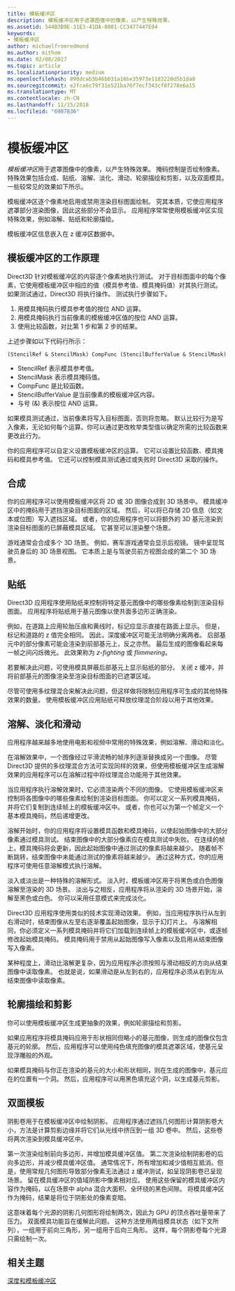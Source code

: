 ```yaml
---
title: 模板缓冲区
description: 模板缓冲区用于遮罩图像中的像素，以产生特殊效果。
ms.assetid: 544B3B9E-31E3-41DA-8081-CC3477447E94
keywords:
- 模板缓冲区
author: michaelfromredmond
ms.author: mithom
ms.date: 02/08/2017
ms.topic: article
ms.localizationpriority: medium
ms.openlocfilehash: 090dcab3b46b031a16be35973e1183220d5b1da0
ms.sourcegitcommit: e2fca6c79f31e521ba76f7ecf343cf8f278e6a15
ms.translationtype: MT
ms.contentlocale: zh-CN
ms.lasthandoff: 11/15/2018
ms.locfileid: "6987836"
---
```

# <a name="stencil-buffers"></a>模板缓冲区


*模板缓冲区*用于遮罩图像中的像素，以产生特殊效果。 掩码控制是否绘制像素。 特殊效果包括合成、贴纸、溶解、淡化、滑动、轮廓描绘和剪影，以及双面模具。 一些较常见的效果如下所示。

模板缓冲区逐个像素地启用或禁用渲染目标图面绘制。 究其本质，它使应用程序遮罩部分渲染图像，因此这些部分不会显示。 应用程序常常使用模板缓冲区实现特殊效果，例如溶解、贴纸和轮廓描绘。

模板缓冲区信息嵌入在 z 缓冲区数据中。

## <a name="span-idhowthestencilbufferworksspanspan-idhowthestencilbufferworksspanspan-idhowthestencilbufferworksspanhow-the-stencil-buffer-works"></a><span id="How_the_Stencil_Buffer_Works"></span><span id="how_the_stencil_buffer_works"></span><span id="HOW_THE_STENCIL_BUFFER_WORKS"></span>模板缓冲区的工作原理


Direct3D 针对模板缓冲区的内容逐个像素地执行测试。 对于目标图面中的每个像素，它使用模板缓冲区中相应的值（模具参考值、模具掩码值）对其执行测试。 如果测试通过，Direct3D 将执行操作。 测试执行步骤如下。

1.  用模具掩码执行模具参考值的按位 AND 运算。
2.  用模具掩码执行当前像素的模板缓冲区值的按位 AND 运算。
3.  使用比较函数，对比第 1 步和第 2 步的结果。

上述步骤如以下代码行所示：

```
(StencilRef & StencilMask) CompFunc (StencilBufferValue & StencilMask)
```

-   StencilRef 表示模具参考值。
-   StencilMask 表示模具掩码值。
-   CompFunc 是比较函数。
-   StencilBufferValue 是当前像素的模板缓冲区内容。
-   与号 (&) 表示按位 AND 运算。

如果模具测试通过，当前像素将写入目标图面，否则将忽略。 默认比较行为是写入像素，无论如何每个运算。你可以通过更改枚举类型值以确定所需的比较函数来更改此行为。

你的应用程序可以自定义设置模板缓冲区的运算。 它可以设置比较函数、模具掩码和模具参考值。 它还可以控制模具测试通过或失败时 Direct3D 采取的操作。

## <a name="span-idcompositingspanspan-idcompositingspanspan-idcompositingspancompositing"></a><span id="Compositing"></span><span id="compositing"></span><span id="COMPOSITING"></span>合成


你的应用程序可以使用模板缓冲区将 2D 或 3D 图像合成到 3D 场景中。 模具缓冲区中的掩码用于遮挡渲染目标图面的区域。 然后，可以将已存储 2D 信息（如文本或位图）写入遮挡区域。 或者，你的应用程序也可以将额外的 3D 基元渲染到渲染目标图面的已屏蔽模具区域。 它甚至可以渲染整个场景。

游戏通常会合成多个 3D 场景。 例如，赛车游戏通常会显示后视镜。 镜中呈现驾驶员身后的 3D 场景视图。 它本质上是与驾驶员前方视图合成的第二个 3D 场景。

## <a name="span-iddecalingspanspan-iddecalingspanspan-iddecalingspandecaling"></a><span id="Decaling"></span><span id="decaling"></span><span id="DECALING"></span>贴纸


Direct3D 应用程序使用贴纸来控制将特定基元图像中的哪些像素绘制到渲染目标图面。 应用程序将贴纸用于基元图像以使共面多边形正确渲染。

例如，在道路上应用轮胎压痕和黄线时，标记应显示直接在路面上显示。 但是，标记和道路的 z 值完全相同。 因此，深度缓冲区可能无法明确分离两者。 后部基元中的部分像素可能会渲染到前部基元上，反之亦然。 最后生成的图像看起来每一帧之间闪烁微光。 此效果称为 *z-fighting* 或 *flimmering*。

若要解决此问题，可使用模具屏蔽后部基元上显示贴纸的部分。 关闭 z 缓冲，并将前部基元的图像渲染至渲染目标图面的已遮罩区域。

尽管可使用多纹理混合来解决此问题，但这样做将限制应用程序可生成的其他特殊效果的数量。 使用模板缓冲区应用贴纸可释放纹理混合阶段以用于其他效果。

## <a name="span-iddissolvesfadesandswipesspanspan-iddissolvesfadesandswipesspanspan-iddissolvesfadesandswipesspandissolves-fades-and-swipes"></a><span id="Dissolves__fades__and_swipes"></span><span id="dissolves__fades__and_swipes"></span><span id="DISSOLVES__FADES__AND_SWIPES"></span>溶解、淡化和滑动


应用程序越来越多地使用电影和视频中常用的特殊效果，例如溶解、滑动和淡化。

在溶解效果中，一个图像经过平滑流畅的帧序列逐渐替换成另一个图像。 尽管 Direct3D 提供的多纹理混合方法可实现同样的效果，但使用模板缓冲区生成溶解效果的应用程序可以在溶解过程中将纹理混合功能用于其他效果。

当应用程序执行溶解效果时，它必须渲染两个不同的图像。 它使用模板缓冲区来控制将各图像中的哪些像素绘制到渲染目标图面。 你可以定义一系列模具掩码，并将它们复制到连续帧上的模板缓冲区中。 或者，你也可以为第一个帧定义一个基本模具掩码，然后递增更改。

溶解开始时，你的应用程序将设置模具函数和模具掩码，以使起始图像中的大部分像素通过模具测试。 结束图像中的大部分像素应在模具测试中失败。 在连续的帧上，模具掩码将会更新，因此起始图像中通过测试的像素将越来越少。 随着帧不断跳转，结束图像中未能通过测试的像素将越来越少。 通过这种方式，你的应用程序可使用任意溶解模式执行溶解。

淡入或淡出是一种特殊的溶解形式。 淡入时，模板缓冲区用于将黑色或白色图像溶解至渲染的 3D 场景。 淡出与之相反，应用程序将从渲染的 3D 场景开始，溶解至黑色或白色。 你可以采用任意模式来完成淡化。

Direct3D 应用程序使用类似的技术实现滑动效果。 例如，当应用程序执行从左到右滑动时，结束图像从左至右逐渐覆盖起始图像，显示于幻灯片上。 与溶解相同，你必须定义一系列模具掩码并将它们加载到连续帧上的模板缓冲区中，或逐帧修改起始模具掩码。 模具掩码用于禁用从起始图像写入像素以及启用从结束图像写入像素。

某种程度上，滑动比溶解更复杂，因为应用程序必须按照与滑动相反的方向从结束图像中读取像素。 也就是说，如果滑动是从左到右的，应用程序必须从右到左从结束图像中读取像素。

## <a name="span-idoutlinesandsilhouettesspanspan-idoutlinesandsilhouettesspanspan-idoutlinesandsilhouettesspanoutlines-and-silhouettes"></a><span id="Outlines_and_silhouettes"></span><span id="outlines_and_silhouettes"></span><span id="OUTLINES_AND_SILHOUETTES"></span>轮廓描绘和剪影


你可以使用模板缓冲区生成更抽象的效果，例如轮廓描绘和剪影。

如果应用程序将模具掩码应用于形状相同但略小的基元图像，则生成的图像仅包含基元的轮廓。 然后，应用程序可以使用纯色填充图像的模具遮罩区域，使基元呈现浮雕般的外观。

如果模具掩码与你正在渲染的基元的大小和形状相同，则在生成的图像中，基元应在的位置有一个洞。 然后，应用程序可以用黑色填充这个洞，以生成基元剪影。

## <a name="span-idtwo-sidedstencilspanspan-idtwo-sidedstencilspanspan-idtwo-sidedstencilspantwo-sided-stencil"></a><span id="Two-sided_stencil"></span><span id="two-sided_stencil"></span><span id="TWO-SIDED_STENCIL"></span>双面模板


阴影卷用于在模板缓冲区中绘制阴影。 应用程序通过遮挡几何图形计算阴影卷大小，方法是计算剪影边缘并将它们从光线中挤压到一组 3D 卷中。 然后，这些卷将两次渲染到模具缓冲区中。

第一次渲染绘制前向多边形，并增加模具缓冲区值。 第二次渲染绘制阴影卷的后向多边形，并减少模具缓冲区值。 通常情况下，所有增加和减少值相互抵消。但是，使用常规几何图形导致部分像素无法通过 z 缓冲测试，如呈现阴影卷已呈现场景。 留在模具缓冲区的值域阴影中像素相对应。 使用这些保留的模具缓冲区内容作为掩码，以在场景中 alpha 混合大面积、全环绕的黑色间隙。 将模具缓冲区作为掩码，结果是将位于阴影处的像素变暗。

这意味着每个光源的阴影几何图形将绘制两次，因此为 GPU 的顶点吞吐量带来了压力。 双面模具功能旨在缓解此问题。 这种方法使用两组模具状态（如下文所列），一组用于前向三角形，另一组用于后向三角形。 这样，每个阴影卷每个光源只需绘制一次。

## <a name="span-idrelated-topicsspanrelated-topics"></a><span id="related-topics"></span>相关主题


[深度和模板缓冲区](depth-and-stencil-buffers.md)

 

 




